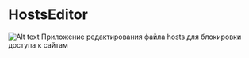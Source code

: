# HostsEditor
![Alt text](https://pp.vk.me/c633722/v633722913/2e32a/OzD4A6T1xqg.jpg "Можно задать title")
Приложение редактирования файла hosts для блокировки доступа к сайтам
